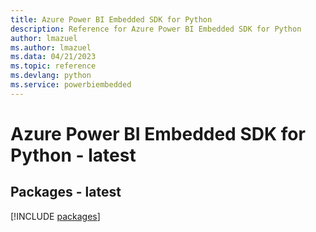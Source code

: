 ```yaml
---
title: Azure Power BI Embedded SDK for Python
description: Reference for Azure Power BI Embedded SDK for Python
author: lmazuel
ms.author: lmazuel
ms.data: 04/21/2023
ms.topic: reference
ms.devlang: python
ms.service: powerbiembedded
---
```

# Azure Power BI Embedded SDK for Python - latest
## Packages - latest
[!INCLUDE [packages](power-bi-embedded-index.md)]